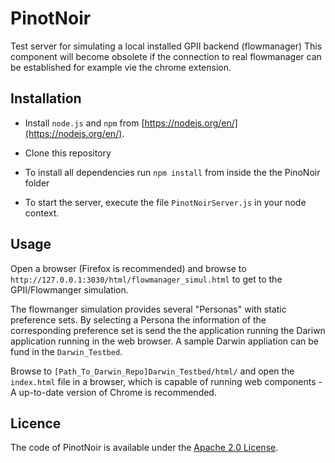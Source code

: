 # PinotNoir

Test server for simulating a local installed GPII backend (flowmanager)
This component will become obsolete if the connection to real flowmanager can be established 
for example vie the chrome extension. 

## Installation
 
* Install `node.js` and `npm` from [https://nodejs.org/en/](https://nodejs.org/en/).

* Clone this repository 

* To install all dependencies run `npm install` from inside the the PinoNoir folder 

* To start the server, execute the file `PinotNoirServer.js` in your node context.

## Usage
Open a browser (Firefox is recommended) and browse to `http://127.0.0.1:3030/html/flowmanager_simul.html`
to get to the GPII/Flowmanger simulation. 

The flowmanger simulation provides several "Personas" with static preference sets. 
By selecting a Persona the information of the corresponding preference set is send the the application running the 
Dariwn application running in the web browser. A sample Darwin appliation can be fund in the `Darwin_Testbed`.

Browse to `[Path_To_Darwin_Repo]Darwin_Testbed/html/` and open the `index.html` file 
in a browser, which is capable of running web components - A up-to-date version of Chrome is recommended.  

## Licence

The code of PinotNoir is available under the [Apache 2.0 License](https://github.com/REMEXLabs/Darwin/blob/master/PinotNoir/LICENSE_PinotNoir.txt).


